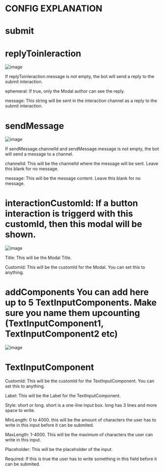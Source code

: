 # CONFIG EXPLANATION


# submit

# replyToinIeraction

![image](https://user-images.githubusercontent.com/55946112/162878422-151491f4-dbe2-4121-a856-b443ecbf52a8.png)
 



If replyToinIeraction.message is not empty, the bot will send a reply to the submit interaction.

ephemeral: If true, only the Modal author can see the reply.

message: This string will be sent in the interaction channel as a reply to the submit interaction.


# sendMessage 

![image](https://user-images.githubusercontent.com/55946112/162878468-1cb60ea1-f026-48c0-a1c3-a77eb122b014.png)




If sendMessage.channelId and sendMessage.message is not empty, the bot will send a message to a channel.

channelId: This will be the channelId where the message will be sent. Leave this blank for no message.

message: This will be the message content. Leave this blank for no message.


# interactionCustomId: If a button interaction is triggerd with this customId, then this modal will be shown. 

![image](https://user-images.githubusercontent.com/55946112/162879082-946cca4b-6de2-47c0-95f7-980b3223c2ea.png)




Title: This will be the Modal Title.

CustomId: This will be the customId for the Modal. You can set this to anything.


# addComponents You can add here up to 5 TextInputComponents. Make sure you name them upcounting (TextInputComponent1, TextInputComponent2 etc) 

![image](https://user-images.githubusercontent.com/55946112/162878556-df20d151-051a-49ae-b671-1ba87aa3a477.png)




# TextInputComponent


CustomId: This will be the customId for the TextInputComponent. You can set this to anything.

Label: This will be the Label for the TextInputComponent.

Style: short or long. short is a one-line input box. long has 3 lines and more space to write.

MinLength: 0 to 4000. this will be the amount of characters the user has to write in this input before it can be submited.

MaxLength: 1-4000. This will be the maximum of characters the user can write in this input.

Placeholder: This will be the placeholder of the input.

Required: If this is true the user has to write something in this field before it can be submited.
